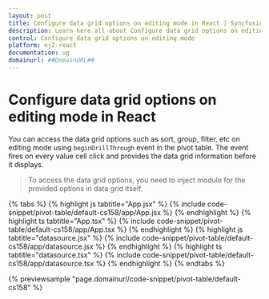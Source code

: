 ```yaml
---
layout: post
title: Configure data grid options on editing mode in React | Syncfusion
description: Learn here all about Configure data grid options on editing mode in Syncfusion React Pivotview component of Syncfusion Essential JS 2 and more.
control: Configure data grid options on editing mode 
platform: ej2-react
documentation: ug
domainurl: ##DomainURL##
---
```


# Configure data grid options on editing mode in React

You can access the data grid options such as sort, group, filter, etc on editing mode using `beginDrillThrough` event in the pivot table. The event fires on every value cell click and provides the data grid information before it displays.

> To access the data grid options, you need to inject module for the provided options in data grid itself.

{% tabs %}
{% highlight js tabtitle="App.jsx" %}
{% include code-snippet/pivot-table/default-cs158/app/App.jsx %}
{% endhighlight %}
{% highlight ts tabtitle="App.tsx" %}
{% include code-snippet/pivot-table/default-cs158/app/App.tsx %}
{% endhighlight %}
{% highlight js tabtitle="datasource.jsx" %}
{% include code-snippet/pivot-table/default-cs158/app/datasource.jsx %}
{% endhighlight %}
{% highlight ts tabtitle="datasource.tsx" %}
{% include code-snippet/pivot-table/default-cs158/app/datasource.tsx %}
{% endhighlight %}
{% endtabs %}

 {% previewsample "page.domainurl/code-snippet/pivot-table/default-cs158" %}
